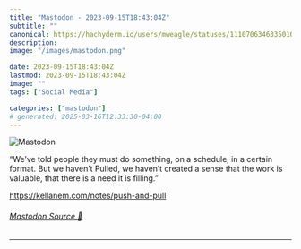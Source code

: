 ```yaml
---
title: "Mastodon - 2023-09-15T18:43:04Z"
subtitle: ""
canonical: https://hachyderm.io/users/mweagle/statuses/111070634633501019
description:
image: "/images/mastodon.png"

date: 2023-09-15T18:43:04Z
lastmod: 2023-09-15T18:43:04Z
image: ""
tags: ["Social Media"]

categories: ["mastodon"]
# generated: 2025-03-16T12:33:30-04:00
---
```

![Mastodon](/images/mastodon.png)

<p>“We’ve told people they must do something, on a schedule, in a certain format. But we haven’t Pulled, we haven’t created a sense that the work is valuable, that there is a need it is filling.”</p><p><a href="https://kellanem.com/notes/push-and-pull" target="_blank" rel="nofollow noopener noreferrer" translate="no"><span class="invisible">https://</span><span class="ellipsis">kellanem.com/notes/push-and-pu</span><span class="invisible">ll</span></a></p>


###### [Mastodon Source 🐘](https://hachyderm.io/@mweagle/111070634633501019)

___
